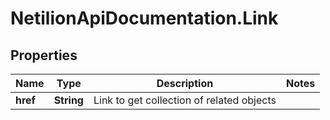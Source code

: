 # NetilionApiDocumentation.Link

## Properties
Name | Type | Description | Notes
------------ | ------------- | ------------- | -------------
**href** | **String** | Link to get collection of related objects | 


